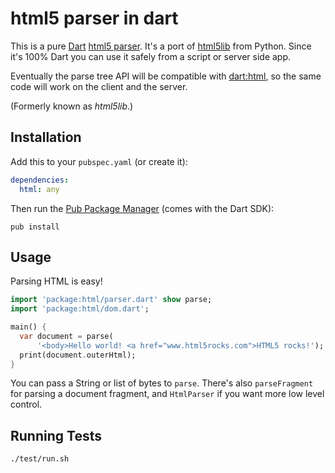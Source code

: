 html5 parser in dart
====================

This is a pure [Dart][dart] [html5 parser][html5parse]. It's a port of
[html5lib](https://github.com/html5lib/html5lib-python) from Python. Since it's 100%
Dart you can use it safely from a script or server side app.

Eventually the parse tree API will be compatible with [dart:html][d_html], so
the same code will work on the client and the server.

(Formerly known as _html5lib_.)

Installation
------------

Add this to your `pubspec.yaml` (or create it):
```yaml
dependencies:
  html: any
```
Then run the [Pub Package Manager][pub] (comes with the Dart SDK):

    pub install

Usage
-----

Parsing HTML is easy!
```dart
import 'package:html/parser.dart' show parse;
import 'package:html/dom.dart';

main() {
  var document = parse(
      '<body>Hello world! <a href="www.html5rocks.com">HTML5 rocks!');
  print(document.outerHtml);
}
```

You can pass a String or list of bytes to `parse`.
There's also `parseFragment` for parsing a document fragment, and `HtmlParser`
if you want more low level control.

Running Tests
-------------

```bash
./test/run.sh
```

[dart]: http://www.dartlang.org/
[html5parse]: http://dev.w3.org/html5/spec/parsing.html
[d_html]: http://api.dartlang.org/docs/continuous/dart_html.html
[files]: http://html5lib.googlecode.com/hg/python/html5lib/
[pub]: http://www.dartlang.org/docs/pub-package-manager/
